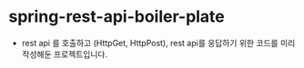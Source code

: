 # spring-rest-api-boiler-plate

- rest api 를 호출하고 (HttpGet, HttpPost), rest api를 응답하기 위한 코드를 미리 작성해둔 프로젝트입니다.
